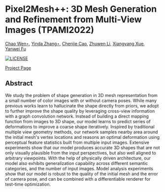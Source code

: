 # Pixel2Mesh++: 3D Mesh Generation and Refinement from Multi-View Images (TPAMI2022)

[Chao Wen⋆](https://walsvid.github.io/),
[Yinda Zhang⋆](https://www.zhangyinda.com/),
[Chenjie Cao](https://github.com/ewrfcas),
[Zhuwen Li](https://scholar.google.com.sg/citations?user=gIBLutQAAAAJ&hl=en),
[Xiangyang Xue](https://scholar.google.com.hk/citations?user=DTbhX6oAAAAJ&hl=zh-CN),
[Yanwei Fu](http://yanweifu.github.io/)

[![LICENSE](https://img.shields.io/github/license/ewrfcas/Pixel2MeshPlusPlus-MVDISN)](https://github.com/ewrfcas/Pixel2MeshPlusPlus-MVDISN/blob/main/LICENSE)

[Project Page](https://ewrfcas.github.io/Pixel2MeshPlusPlus-MVDISN/)

## Abstract

We study the problem of shape generation in 3D mesh representation from a small number of color images with or without camera poses.
While many previous works learn to hallucinate the shape directly from priors, we adopt to further improve the shape quality by
leveraging cross-view information with a graph convolution network. Instead of building a direct mapping function from images to
3D shape, our model learns to predict series of deformations to improve a coarse shape iteratively. Inspired by traditional multiple
view geometry methods, our network samples nearby area around the initial mesh's vertex locations and reasons an optimal deformation
using perceptual feature statistics built from multiple input images. Extensive experiments show that our model produces accurate 3D
shapes that are not only visually plausible from the input perspectives, but also well aligned to arbitrary viewpoints. With the help
of physically driven architecture, our model also exhibits generalization capability across different semantic categories, and the
number of input images. Model analysis experiments show that our model is robust to the quality of the initial mesh and the error of
camera pose, and can be combined with a differentiable renderer for test-time optimization.

